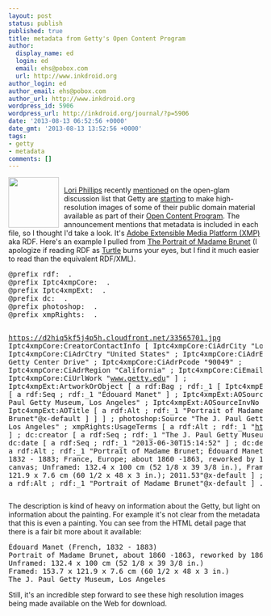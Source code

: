 ```yaml
---
layout: post
status: publish
published: true
title: metadata from Getty's Open Content Program
author:
  display_name: ed
  login: ed
  email: ehs@pobox.com
  url: http://www.inkdroid.org
author_login: ed
author_email: ehs@pobox.com
author_url: http://www.inkdroid.org
wordpress_id: 5906
wordpress_url: http://inkdroid.org/journal/?p=5906
date: '2013-08-13 06:52:56 +0000'
date_gmt: '2013-08-13 13:52:56 +0000'
tags:
- getty
- metadata
comments: []
---
```


<p><a href="http://www.getty.edu/art/gettyguide/artObjectDetails?artobj=335657"><img style="float: left; margin-right: 10px;" width="100" src="http://www.getty.edu/art/collections/images/l/33565701.jpg"></a><br />
<a href="http://loribyrdphillips.com/">Lori Phillips</a> recently <a href="http://lists.okfn.org/pipermail/open-glam/2013-August/000693.html">mentioned</a> on the open-glam discussion list that Getty are <a href="http://blogs.getty.edu/iris/open-content-an-idea-whose-time-has-come/">starting</a> to make high-resolution images of some of their public domain material available as part of their <a href="http://www.getty.edu/about/opencontent.html">Open Content Program</a>. The announcement mentions that metadata is included in each file, so I thought I'd take a look. It's <a href="https://www.adobe.com/products/xmp/">Adobe Extensible Media Platform (XMP)</a> aka RDF. Here's an example I pulled from <a href="http://www.getty.edu/art/gettyguide/artObjectDetails?artobj=335657">The Portrait of Madame Brunet</a> (I apologize if reading RDF as <a href="http://www.w3.org/TeamSubmission/turtle/">Turtle</a> burns your eyes, but I find it much easier to read than the equivalent RDF/XML).</p>
<pre lang="n3">
@prefix rdf: <http://www.w3.org/1999/02/22-rdf-syntax-ns#> .
@prefix Iptc4xmpCore: <http://iptc.org/std/Iptc4xmpCore/1.0/xmlns/> .
@prefix Iptc4xmpExt: <http://iptc.org/std/Iptc4xmpExt/2008-02-29/> .
@prefix dc: <http://purl.org/dc/elements/1.1/> .
@prefix photoshop: <http://ns.adobe.com/photoshop/1.0/> .
@prefix xmpRights: <http://ns.adobe.com/xap/1.0/rights/> .

<https://d2hiq5kf5j4p5h.cloudfront.net/33565701.jpg>
    Iptc4xmpCore:CreatorContactInfo [
        Iptc4xmpCore:CiAdrCity "Los Angeles" ;
        Iptc4xmpCore:CiAdrCtry "United States" ;
        Iptc4xmpCore:CiAdrExtadr "1200 Getty Center Drive" ;
        Iptc4xmpCore:CiAdrPcode "90049" ;
        Iptc4xmpCore:CiAdrRegion "California" ;
        Iptc4xmpCore:CiEmailWork "rights@getty.edu" ;
        Iptc4xmpCore:CiUrlWork "www.getty.edu"
    ] ;
    Iptc4xmpExt:ArtworkOrObject [
        a rdf:Bag ;
        rdf:_1 [
            Iptc4xmpExt:AOCreator [
                a rdf:Seq ;
                rdf:_1 "Édouard Manet"
            ] ;
            Iptc4xmpExt:AOSource "The J. Paul Getty Museum, Los Angeles" ;
            Iptc4xmpExt:AOSourceInvNo "2011.53" ;
            Iptc4xmpExt:AOTitle [
                a rdf:Alt ;
                rdf:_1 "Portrait of Madame Brunet"@x-default
            ]
        ] 
    ] ;
    photoshop:Source "The J. Paul Getty Museum, Los Angeles" ;
    xmpRights:UsageTerms [
        a rdf:Alt ;
        rdf:_1 "http://www.getty.edu/legal/image_request/"@x-default
    ] ;
    dc:creator [
        a rdf:Seq ;
        rdf:_1 "The J. Paul Getty Museum" 
    ] ;
    dc:date [
        a rdf:Seq ;
        rdf:_1 "2013-06-30T15:14:52"
    ] ;
    dc:description [
        a rdf:Alt ;
        rdf:_1 "Portrait of Madame Brunet; Édouard Manet, French, 1832 - 1883; France, Europe; about 1860 -1863, reworked by 1867; Oil on canvas; Unframed: 132.4 x 100 cm (52 1/8 x 39 3/8 in.), Framed: 153.7 x 121.9 x 7.6 cm (60 1/2 x 48 x 3 in.); 2011.53"@x-default
    ] ;
    dc:title [
        a rdf:Alt ;
        rdf:_1 "Portrait of Madame Brunet"@x-default
    ] .
</pre>
<p>The description is kind of heavy on information about the Getty, but light on information about the painting. For example it's not clear from the metadata that this is even a painting. You can see from the HTML detail page that there is a fair bit more about it available:</p>
<pre>
Édouard Manet (French, 1832 - 1883)
Portrait of Madame Brunet, about 1860 -1863, reworked by 1867, Oil on canvas
Unframed: 132.4 x 100 cm (52 1/8 x 39 3/8 in.)
Framed: 153.7 x 121.9 x 7.6 cm (60 1/2 x 48 x 3 in.)
The J. Paul Getty Museum, Los Angeles
</pre>
<p>Still, it's an incredible step forward to see these high resolution images being made available on the Web for download.</p>
